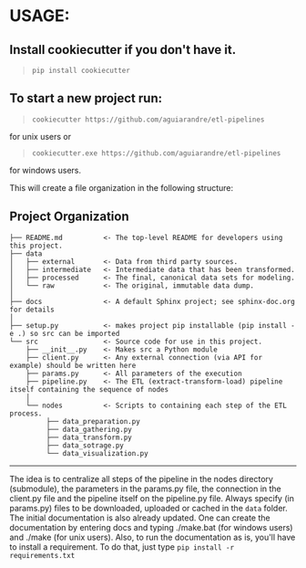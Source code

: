 # USAGE:

## Install cookiecutter if you don't have it.

> `pip install cookiecutter`

## To start a new project run:

> `cookiecutter https://github.com/aguiarandre/etl-pipelines`

for unix users or 

> `cookiecutter.exe https://github.com/aguiarandre/etl-pipelines`

for windows users.


This will create a file organization in the following structure:

Project Organization
------------

    ├── README.md          <- The top-level README for developers using this project.
    ├── data
    │   ├── external       <- Data from third party sources.
    │   ├── intermediate   <- Intermediate data that has been transformed.
    │   ├── processed      <- The final, canonical data sets for modeling.
    │   └── raw            <- The original, immutable data dump.
    │
    ├── docs               <- A default Sphinx project; see sphinx-doc.org for details
    │
    ├── setup.py           <- makes project pip installable (pip install -e .) so src can be imported
    └── src                <- Source code for use in this project.
        ├── __init__.py    <- Makes src a Python module
        ├── client.py      <- Any external connection (via API for example) should be written here    
        ├── params.py      <- All parameters of the execution
        ├── pipeline.py    <- The ETL (extract-transform-load) pipeline itself containing the sequence of nodes
        │
        └── nodes          <- Scripts to containing each step of the ETL process.
             ├── data_preparation.py
             ├── data_gathering.py
             ├── data_transform.py
             ├── data_sotrage.py
             └── data_visualization.py
         
--------


The idea is to centralize all steps of the pipeline in the nodes directory (submodule), the parameters in the params.py file, the connection in the client.py file and the pipeline itself on the pipeline.py file. Always specify (in params.py) files to be downloaded, uploaded or cached in the `data` folder. The initial documentation is also already updated. One can create the documentation by entering docs and typing ./make.bat (for windows users) and ./make (for unix users). Also, to run the documentation as is, you'll have to install a requirement. To do that, just type `pip install -r requirements.txt`

